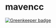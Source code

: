# mavencc

[![Greenkeeper badge](https://badges.greenkeeper.io/panther-js/mavencc.svg)](https://greenkeeper.io/)